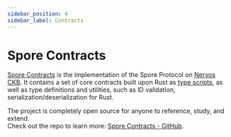 ```yaml
---
sidebar_position: 4
sidebar_label: Contracts
---
```


# Spore Contracts

[Spore Contracts](https://github.com/sporeprotocol/spore-contract) is the implementation of the Spore Protocol on [Nervos CKB](https://www.nervos.org/). It contains a set of core contracts built upon Rust as [type scripts](https://docs.nervos.org/docs/reference/script/#type-script), as well as type definitions and utilities, such as ID validation, serialization/deserialization for Rust.

The project is completely open source for anyone to reference, study, and extend.  
Check out the repo to learn more: [Spore Contracts - GitHub](https://github.com/sporeprotocol/spore-contract).